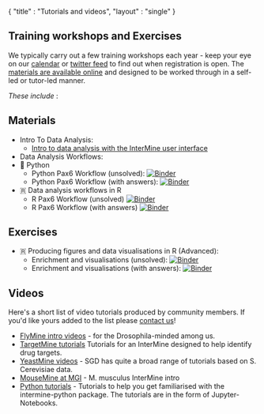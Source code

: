 {
 "title" : "Tutorials and videos",
 "layout" : "single"
}

## Training workshops and Exercises

We typically carry out a few training workshops each year - keep your eye on our [calendar](https://intermineorg.wordpress.com/events/) or [twitter feed](https://twitter.com/intermineorg) to find out when registration is open. The [materials are available online](http://intermine.org/training-workshops/) and designed to be worked through in a self-led or tutor-led manner. 


*These include* :

## Materials

- Intro To Data Analysis:
  - [Intro to data analysis with the InterMine user interface](http://intermine.org/training-workshops//2019/2019-06-19-genetics-ui)
- Data Analysis Workflows: 
- 🐍 Python
  - Python Pax6 Workflow (unsolved): [![Binder](https://mybinder.org/badge_logo.svg)](https://mybinder.org/v2/gh/intermine/intermine-ws-python-docs/master?filepath=unsolved-exercises%2FWorkshop_Pax6Workflow.ipynb)
  - Python Pax6 Workflow (with answers): [![Binder](https://mybinder.org/badge_logo.svg)](https://mybinder.org/v2/gh/intermine)
- 🇷 Data analysis workflows in R
  - R Pax6 Workflow (unsolved) [![Binder](https://mybinder.org/badge_logo.svg)](https://mybinder.org/v2/gh/intermine/interminer-workshop/master?filepath=Workshop%20Workflow%20PAX6-unsolved.ipynb)
  - R Pax6 Workflow (with answers) [![Binder](https://mybinder.org/badge_logo.svg)](https://mybinder.org/v2/gh/intermine/interminer-workshop/master?filepath=Workshop%20Workflow%20PAX6.ipynb)

## Exercises

- 🇷 Producing figures and data visualisations in R (Advanced):
  - Enrichment and visualisations (unsolved): [![Binder](https://mybinder.org/badge_logo.svg)](https://mybinder.org/v2/gh/intermine/interminer-workshop/master?filepath=Enrichment%20Analysis%20and%20Visualisations-unsolved.ipynb)
  - Enrichment and visualisations (with answers): [![Binder](https://mybinder.org/badge_logo.svg)](https://mybinder.org/v2/gh/intermine/interminer-workshop/master?filepath=Enrichment%20Analysis%20and%20Visualisations.ipynb)


## Videos

Here's a short list of video tutorials produced by community members. If you'd like yours added to the list please [contact us](http://intermine.org/contact/)!

- [FlyMine intro videos](http://intermine.readthedocs.io/en/latest/help/) - for the Drosophila-minded among us.
- [TargetMine tutorials](http://targetmine.mizuguchilab.org/tutorials) Tutorials for an InterMine designed to help identify drug targets.
- [YeastMine videos](https://www.youtube.com/watch?v=fnWv6qRl_DA&list=PL0VHJdmmIuj-b00aNRfqwMe9TvkfWWcyZ) - SGD has quite a broad range of tutorials based on S. Cerevisiae data.
- [MouseMine at MGI](https://www.youtube.com/watch?v=FtlsoM8TGGs&t=139s) - M. musculus InterMine intro
- [Python tutorials](https://mybinder.org/v2/gh/intermine/intermine-ws-python-docs/11613565708ef555a34a11f5856907ca2d2856e3) - Tutorials to help you get familiarised with the intermine-python package. The tutorials are in the form of Jupyter-Notebooks.
